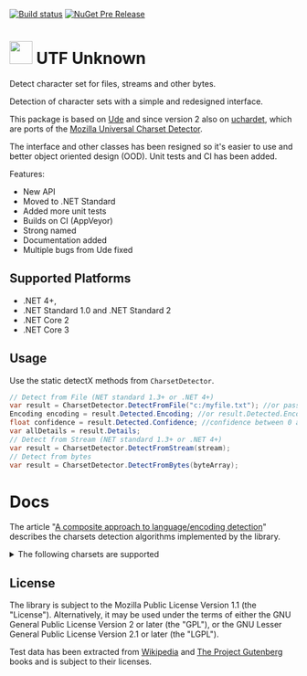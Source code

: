 [![Build status](https://ci.appveyor.com/api/projects/status/xr59ab52cav8vuph/branch/master?svg=true)](https://ci.appveyor.com/project/304NotModified/utf-unknown/branch/master)
[![NuGet Pre Release](https://img.shields.io/nuget/vpre/UTF.Unknown.svg)](https://www.nuget.org/packages/UTF.Unknown/)

<!--
[![codecov.io](https://codecov.io/github/UniversalCharsetDetector/ude/coverage.svg?branch=master)](https://codecov.io/github/UniversalCharsetDetector/ude?branch=master)
-->

<h1><img src="https://raw.githubusercontent.com/CharsetDetector/UTF-unknown/master/logo.png" width="40" height="40" /> UTF Unknown </h1>



Detect character set for files, streams and other bytes.

Detection of character sets with a simple and redesigned interface.

This package is based on [Ude](https://github.com/errepi/ude) and since version 2 also on [uchardet](https://gitlab.freedesktop.org/uchardet/uchardet),
which are ports of the [Mozilla Universal Charset Detector](https://mxr.mozilla.org/mozilla/source/extensions/universalchardet/).

The interface and other classes has been resigned so it's easier to use and better object oriented design (OOD). Unit tests and CI has been added.

Features:

- New API
- Moved to .NET Standard
- Added more unit tests
- Builds on CI (AppVeyor)
- Strong named
- Documentation added
- Multiple bugs from Ude fixed

## Supported Platforms
- .NET 4+, 
- .NET Standard 1.0 and .NET Standard 2
- .NET Core 2
- .NET Core 3

## Usage

Use the static detectX methods from `CharsetDetector`.

```c#
// Detect from File (NET standard 1.3+ or .NET 4+)
var result = CharsetDetector.DetectFromFile("c:/myfile.txt"); //or pass FileInfo
Encoding encoding = result.Detected.Encoding; //or result.Detected.EncodingName
float confidence = result.Detected.Confidence; //confidence between 0 and 1
var allDetails = result.Details;
// Detect from Stream (NET standard 1.3+ or .NET 4+)
var result = CharsetDetector.DetectFromStream(stream);
// Detect from bytes
var result = CharsetDetector.DetectFromBytes(byteArray);

```

# Docs

The article "[A composite approach to language/encoding detection](https://www-archive.mozilla.org/projects/intl/UniversalCharsetDetection.html)" describes the charsets detection algorithms implemented by the library.

<details>
  <summary>The following charsets are supported</summary>

|        Language         | Encodings                                                                                           |
|-------------------------|-----------------------------------------------------------------------------------------------------|
| International (Unicode) | utf-8; utf-16be / utf-16le; utf-32be / utf-32le / X-ISO-10646-UCS-4-34121 / X-ISO-10646-UCS-4-21431 |
| Arabic                  | iso-8859-6; windows-1256                                                                            |
| Bulgarian               | iso-8859-5; windows-1251                                                                            |
| Chinese                 | iso-2022-cn (via x-cp50227); big5; euc-tw; gb18030; hz-fb-2312                                      |
| Croatian                | iso-8859-2; iso-8859-13; iso-8859-16; windows-1250; ibm852; x-mac-ce                                |
| Czech                   | windows-1250; iso-8859-2; ibm852; x-mac-ce                                                          |
| Danish                  | iso-8859-1; iso-8859-15; windows-1252                                                               |
| English                 | ascii                                                                                               |
| Esperanto               | iso-8859-3                                                                                          |
| Estonian                | iso-8859-4; iso-8859-13; iso-8859-13; windows-1252; windows-1257                                    |
| Finnish                 | iso-8859-1; iso-8859-4; iso-8859-9; iso-8859-13; iso-8859-15; windows-1252                          |
| French                  | iso-8859-1; iso-8859-15; windows-1252                                                               |
| German                  | iso-8859-1; windows-1252                                                                            |
| Greek                   | iso-8859-7; windows-1253                                                                            |
| Hebrew                  | iso-8859-8; windows-1255                                                                            |
| Hungarian               | iso-8859-2; windows-1250                                                                            |
| Irish Gaelic            | iso-8859-1; iso-8859-9; iso-8859-15; windows-1252                                                   |
| Italian                 | iso-8859-1; iso-8859-3; iso-8859-9; iso-8859-15; windows-1252                                       |
| Japanese                | iso-2022-jp; shift-jis; euc-jp                                                                      |
| Korean                  | iso-2022-kr; euc-kr / uhc; cp949 (via ks_c_5601-1987)                                               |
| Lithuanian              | iso-8859-4; iso-8859-10; iso-8859-13                                                                |
| Latvian                 | iso-8859-4; iso-8859-10; iso-8859-13                                                                |
| Maltese                 | iso-8859-3                                                                                          |
| Polish                  | iso-8859-2; iso-8859-13; iso-8859-16; windows-1250; ibm852; x-mac-ce                                |
| Portuguese              | iso-8859-1; iso-8859-9; iso-8859-15; windows-1252                                                   |
| Romanian                | iso-8859-2; iso-8859-16; windows-1250; ibm852                                                       |
| Russian                 | iso-8859-5; kio8-r; windows-1251; x-mac-cyrillic; ibm855; ibm866                                    |
| Slovak                  | windows-1250; iso-8859-2; ibm852; x-mac-ce                                                          |
| Slovene                 | iso-8859-2; iso-8859-16; windows-1250; ibm852; x-mac-ce                                             |
| Spanish                 | iso-8859-1; iso-8859-15; windows-1252                                                               |
| Swedish                 | iso-8859-1; iso-8859-4; iso-8859-9; iso-8859-15; windows-1252                                       |
| Thai                    | tis-620; iso-8859-11                                                                                |
| Turkish                 | iso-8859-3; iso-8859-9                                                                              |
| Vietnamese              | viscii; windows-1258                                                                                |
| Others                  | windows-1252                                                                                        |

</details>



## License

The library is subject to the Mozilla Public License Version 1.1 (the "License"). Alternatively, it may be used under the terms of either the GNU General Public License Version 2 or later (the "GPL"), or the GNU Lesser General Public License Version 2.1 or later (the "LGPL").

Test data has been extracted from [Wikipedia](https://wikipedia.org) and [The Project Gutenberg](https://www.gutenberg.org/) books and is subject to their licenses.
